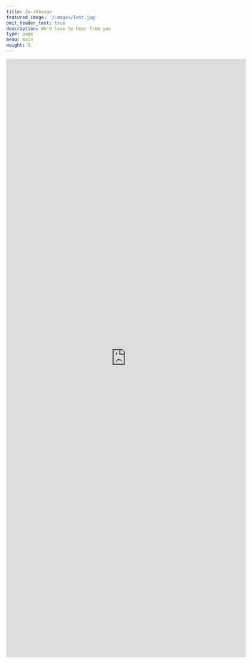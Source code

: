 ```yaml
---
title: Zu-/Absage
featured_image: '/images/Test.jpg'
omit_header_text: true
description: We'd love to hear from you
type: page
menu: main
weight: 5
---
```



<iframe src="https://docs.google.com/forms/d/e/1FAIpQLSd58peNZk1m7rm_2rO3-P_wadCXkuiOcq8iwPFQHTv4154hhA/viewform?embedded=true" width="640" height="1598" frameborder="0" marginheight="0" marginwidth="0">Wird geladen…</iframe>
